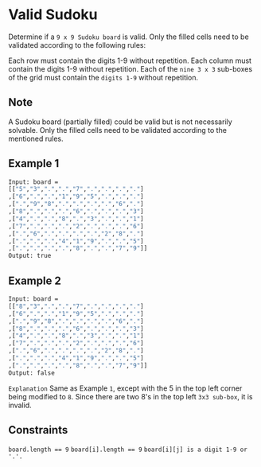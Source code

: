 # Valid Sudoku

Determine if a `9 x 9 Sudoku board` is valid. Only the filled cells need to be validated according to the following rules:

Each row must contain the digits 1-9 without repetition.
Each column must contain the digits 1-9 without repetition.
Each of the `nine 3 x 3` sub-boxes of the grid must contain the `digits 1-9` without repetition.

## Note

A Sudoku board (partially filled) could be valid but is not necessarily solvable.
Only the filled cells need to be validated according to the mentioned rules.

## Example 1

```bash
Input: board = 
[["5","3",".",".","7",".",".",".","."]
,["6",".",".","1","9","5",".",".","."]
,[".","9","8",".",".",".",".","6","."]
,["8",".",".",".","6",".",".",".","3"]
,["4",".",".","8",".","3",".",".","1"]
,["7",".",".",".","2",".",".",".","6"]
,[".","6",".",".",".",".","2","8","."]
,[".",".",".","4","1","9",".",".","5"]
,[".",".",".",".","8",".",".","7","9"]]
Output: true
```

## Example 2

```bash
Input: board = 
[["8","3",".",".","7",".",".",".","."]
,["6",".",".","1","9","5",".",".","."]
,[".","9","8",".",".",".",".","6","."]
,["8",".",".",".","6",".",".",".","3"]
,["4",".",".","8",".","3",".",".","1"]
,["7",".",".",".","2",".",".",".","6"]
,[".","6",".",".",".",".","2","8","."]
,[".",".",".","4","1","9",".",".","5"]
,[".",".",".",".","8",".",".","7","9"]]
Output: false
```

`Explanation` Same as Example `1`, except with the 5 in the top left corner being modified to `8`. Since there are two 8's in the top left `3x3 sub-box`, it is invalid.

## Constraints

`board.length == 9`
`board[i].length == 9`
`board[i][j] is a digit 1-9 or '.'.`
